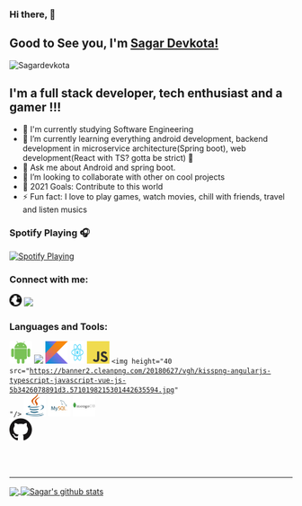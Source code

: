 ### Hi there,  👋

## Good to See you, I'm [Sagar Devkota!](https://sagardev.com.np/)


<p align="left"> <img src="https://komarev.com/ghpvc/?username=Sagardevkota&label=Views&color=brightgreen&style=plastic" alt="Sagardevkota" /> </p>


## I'm a full stack developer, tech enthusiast and a gamer !!!


- 🔭 I'm currently studying Software Engineering 
- 🌱 I’m currently learning everything android development, backend development in microservice architecture(Spring boot), web development(React with TS? gotta be strict) 🤣
- 💬 Ask me about Android and spring boot.
- 👯 I’m looking to collaborate with other on cool projects
- 🥅 2021 Goals: Contribute to this world
- ⚡ Fun fact: I love to play games, watch movies, chill with friends, travel and listen musics

### Spotify Playing 🎧

[<img src="https://now-playing-codestackr.vercel.app/api/spotify-playing" alt="Spotify Playing" width="350" />](https://open.spotify.com/user/swyqyimdc12jajde4vpwd2x1b)

### Connect with me:

<a href="https://sagardev.com.np"> 
<img  width="22px" src="https://raw.githubusercontent.com/iconic/open-iconic/master/svg/globe.svg" ></img></a>

<a href="https://www.linkedin.com/in/sagar-devkota-8126041a4/"> 
<img  width="22px" src="https://cdn.jsdelivr.net/npm/simple-icons@v3/icons/linkedin.svg" /></a>


<br />

### Languages and Tools:

<code><img height="40" src="https://raw.githubusercontent.com/github/explore/80688e429a7d4ef2fca1e82350fe8e3517d3494d/topics/android/android.png"></code>
<code><img height="40" src="https://miro.medium.com/max/856/1*O68LbDvD5Dcsnez73M7v4Q.png"/></code>
<code><img height="40" src="https://raw.githubusercontent.com/github/explore/80688e429a7d4ef2fca1e82350fe8e3517d3494d/topics/kotlin/kotlin.png"></code>
<code><img height="40" alt="React" width="26px" src="https://raw.githubusercontent.com/github/explore/80688e429a7d4ef2fca1e82350fe8e3517d3494d/topics/react/react.png" /></code>
<code><img  height="40" src="https://raw.githubusercontent.com/github/explore/80688e429a7d4ef2fca1e82350fe8e3517d3494d/topics/javascript/javascript.png" /></code>
<code><img height="40 src="https://banner2.cleanpng.com/20180627/vgh/kisspng-angularjs-typescript-javascript-vue-js-5b3426078891d3.5710198215301442635594.jpg" "/></code>
<code><img height="40" src="https://raw.githubusercontent.com/github/explore/80688e429a7d4ef2fca1e82350fe8e3517d3494d/topics/java/java.png"></code>
<code><img  alt="MySQL" height ="40" src="https://raw.githubusercontent.com/github/explore/80688e429a7d4ef2fca1e82350fe8e3517d3494d/topics/mysql/mysql.png" /></code>
<code><img  alt="MongoDB" height="40" src="https://raw.githubusercontent.com/github/explore/80688e429a7d4ef2fca1e82350fe8e3517d3494d/topics/mongodb/mongodb.png" /> </code>
<code><img  height="40" src="https://raw.githubusercontent.com/github/explore/78df643247d429f6cc873026c0622819ad797942/topics/github/github.png" /> </code>


<br />
<br />

---

<a href="https://github.com/Sagardevkota">
  <img align="center" src="https://github-readme-stats.vercel.app/api/top-langs/?username=Sagardevkota&theme=light&hide_langs_below=1" />
</a>

<a href="https://github.com/Sagardevkota">
 <img align="center" src="https://github-readme-stats.vercel.app/api?username=Sagardevkota&show_icons=true&theme=light&line_height=27" alt="Sagar's github stats"/>
</a>




